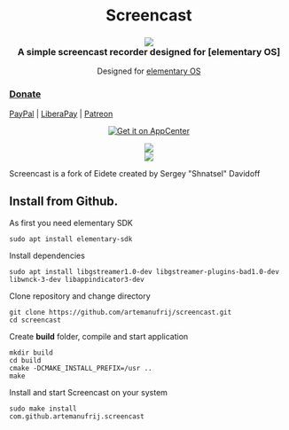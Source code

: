 <div>
  <h1 align="center">Screencast</h1>
  <h3 align="center"><img src="data/icons/64/com.github.artemanufrij.screencast.svg"/><br>A simple screencast recorder designed for [elementary OS]</h3>
  <p align="center">Designed for <a href="https://elementary.io">elementary OS</p>
</div>

### Donate
<a href="https://www.paypal.me/ArtemAnufrij">PayPal</a> | <a href="https://liberapay.com/Artem/donate">LiberaPay</a> | <a href="https://www.patreon.com/ArtemAnufrij">Patreon</a>

<p align="center">
  <a href="https://appcenter.elementary.io/com.github.artemanufrij.screencast">
    <img src="https://appcenter.elementary.io/badge.svg" alt="Get it on AppCenter">
  </a>
</p>
<p align="center">
  <img src="screenshots/Screenshot.png"/><br/>
  <img src="screenshots/Screenshot_Recording.png"/>
</p>
<p>Screencast is a fork of Eidete created by Sergey "Shnatsel" Davidoff</p>

## Install from Github.

As first you need elementary SDK
```
sudo apt install elementary-sdk
```

Install dependencies
```
sudo apt install libgstreamer1.0-dev libgstreamer-plugins-bad1.0-dev libwnck-3-dev libappindicator3-dev
```

Clone repository and change directory
```
git clone https://github.com/artemanufrij/screencast.git
cd screencast
```

Create **build** folder, compile and start application
```
mkdir build
cd build
cmake -DCMAKE_INSTALL_PREFIX=/usr ..
make
```

Install and start Screencast on your system
```
sudo make install
com.github.artemanufrij.screencast
```
